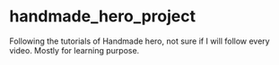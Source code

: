 # handmade_hero_project
Following the tutorials of Handmade hero, not sure if I will follow every video. Mostly for learning purpose.
